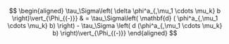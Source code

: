 $$
  \begin{aligned}
    \tau_\Sigma\left( 
      \delta \phi^a_{,\mu_1 \cdots \mu_k} b 
    \right)\vert_{\Phi_{(-)}}
    & =
    \tau_\Sigma\left( 
       \mathbf{d} ( \phi^a_{,\mu_1 \cdots \mu_k} b) 
    \right) 
      - 
    \tau_\Sigma
    \left( 
      d (\phi^a_{,\mu_1 \cdots \mu_k} b) 
    \right)\vert_{\Phi_{(-)}}
  \end{aligned}
$$
